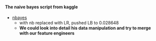 #### The naive bayes script from kaggle
- [nbayes](https://www.kaggle.com/c/santander-product-recommendation/forums/t/25871/naive-bayes-genetic-algorithms-lb-0-0272-cleaned-and-reduced-dataset-included)
	- with nb replaced with LR, pushed LB to 0.028648
	- **We could look into detail his data manipulation and try to merge with our feature engineers** 
	
